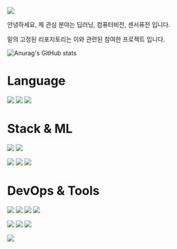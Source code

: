 <img src="https://capsule-render.vercel.app/api?type=Waving&color=ffcfff&height=300&section=header&text=Hello%20World!&fontColor=d6ace6&fontSize=90" />

안녕하세요, 제 관심 분야는 딥러닝, 컴퓨터비전, 센서퓨전 입니다.

밑의 고정된 리포지토리는 이와 관련된 참여한 프로젝트 입니다.


![Anurag's GitHub stats](https://github-readme-stats.vercel.app/api?username=wangjinhoon&show_icons=true&theme=radical)

# Language
<img src="https://img.shields.io/badge/Python-3766AB?style=flat-square&logo=Python&logoColor=white"/> <img src="https://img.shields.io/badge/C++-ff7f00?style=flat-square&logo=C%2B%2B&logoColor=white"/> <img src="https://img.shields.io/badge/java-007396?style=flat-square&logo=java&logoColor=white"> 

# Stack & ML
<img src="https://img.shields.io/badge/OpenCV-5C3EE8?style=flat-square&logo=OpenCV&logoColor=white"> <img src="https://img.shields.io/badge/ROS-22314E?style=flat-square&logo=ROS&logoColor=white"/>

<img src="https://img.shields.io/badge/PyTorch-EE4C2C?style=flat-square&logo=PyTorch&logoColor=white"> <img src="https://img.shields.io/badge/TensorFlow-FF6F00?style=flat-square&logo=TensorFlow&logoColor=white"> <img src="https://img.shields.io/badge/YOLO-00FFFF?style=flat-square&logo=YOLO&logoColor=white"> 

# DevOps & Tools
<img src="https://img.shields.io/badge/Ubuntu-E95420?style=flat-square&logo=Ubuntu&logoColor=white"/>  <img src="https://img.shields.io/badge/Amazon AWS-232F3E?style=flat-square&logo=Amazon AWS&logoColor=white">  <img src="https://img.shields.io/badge/Docker-2496ED?style=flat-square&logo=Docker&logoColor=white"> <img src="https://img.shields.io/badge/Anaconda-44A833?style=flat-square&logo=Anaconda&logoColor=white"/>

<img src="https://img.shields.io/badge/Visual Studio Code-007ACC?style=flat-square&logo=Visual Studio Code&logoColor=white"/> <img src="https://img.shields.io/badge/Visual Studio-5C2D91?style=flat-square&logo=Visual Studio&logoColor=white"/> <img src="https://img.shields.io/badge/CLion-000000?style=flat-square&logo=CLion&logoColor=white"/>

<img src="https://img.shields.io/badge/GitHub-181717?style=flat-square&logo=GitHub&logoColor=white"/> 
